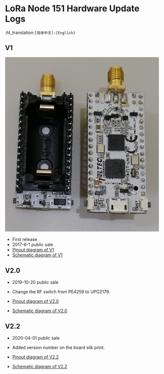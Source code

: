 # LoRa Node 151 Hardware Update Logs
:ht_translation:`[简体中文]:[English]`
## V1

![](img/hardware_update_log/01.png)

- First release
- 2017-6-1 public sale
- [Pinout diagram of V1](http://resource.heltec.cn/download/LoRa_Node_151/LoRa_Node_151_Pinout_Diagram.pdf)
- [Schematic diagram of V1](http://resource.heltec.cn/download/LoRa_Node_151/LoRa_Node_151_Block_Diagram_V1.pdf)

## V2.0

- 2019-10-20 public sale
- Change the RF switch from PE4259 to UPG2179.

- [Pinout diagram of V2.0](http://resource.heltec.cn/download/LoRa_Node_151/LoRa_Node_151_Pinout_Diagram.pdf)
- [Schematic diagram of V2.0](https://resource.heltec.cn/download/LoRa_Node_151/LoRa_Node_151_Block_Diagram_V2.2.pdf)

## V2.2

- 2020-04-01 public sale
- Added version number on the board silk print.

- [Pinout diagram of V2.2](http://resource.heltec.cn/download/LoRa_Node_151/LoRa_Node_151_Pinout_Diagram.pdf)
- [Schematic diagram of V2.2](https://resource.heltec.cn/download/LoRa_Node_151/LoRa_Node_151_Block_Diagram_V2.2.pdf)